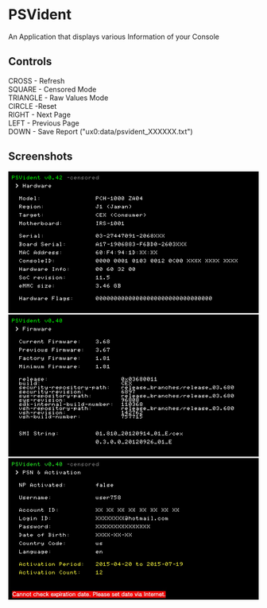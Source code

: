 # PSVident

An Application that displays various Information of your Console

## Controls
CROSS - Refresh <br>
SQUARE - Censored Mode <br>
TRIANGLE - Raw Values Mode <br>
CIRCLE -Reset <br>
RIGHT - Next Page <br>
LEFT - Previous Page <br>
DOWN - Save Report ("ux0:data/psvident_XXXXXX.txt") <br>

## Screenshots
![ref0](https://github.com/Freakler/vita-PSVident/blob/main/psvident_000.png)
![ref1](https://github.com/Freakler/vita-PSVident/blob/main/psvident_001.png)
![ref2](https://github.com/Freakler/vita-PSVident/blob/main/psvident_002.jpg)

